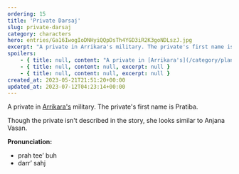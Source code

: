 ```yaml
---
ordering: 15
title: 'Private Darsaj'
slug: private-darsaj
category: characters
hero: entries/Ga16IwogIoDNHyiQQpDsTh4YGD3iR2K3goNDLszJ.jpg
excerpt: "A private in Arrikara's military. The private's first name is Pratiba.\nThough the private isn't desc..."
spoilers:
    - { title: null, content: "A private in [Arrikara's](/category/planets-cities/arrikara) military. She accosts the [Vinillense](/category/spaceships/vinillense) near an [OREF](/category/tech-futurism/oref) point, along with [Sergeant Miward](/category/characters/sergeant-miward). The private's first name is Pratiba.\r\n\r\nThough the private wasn't described in the story, she looks similar to Anjana Vasan.\r\n\r\n**Pronunciation:**\r\n- prah tee’ buh\r\n- darr’ sahj", excerpt: "A private in Arrikara's military. She accosts the Vinillense near an OREF point, along with Sergeant..." }
    - { title: null, content: null, excerpt: null }
    - { title: null, content: null, excerpt: null }
created_at: 2023-05-21T21:51:20+00:00
updated_at: 2023-07-12T04:23:14+00:00
---
```

A private in [Arrikara's](/category/planets-cities/arrikara) military. The private's first name is Pratiba.

Though the private isn't described in the story, she looks similar to Anjana Vasan.

**Pronunciation:**
- prah tee’ buh
- darr’ sahj